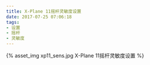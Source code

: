 ```yaml
---
title: X-Plane 11摇杆灵敏度设置
date: 2017-07-25 07:06:18
tags:
- 设置
- 摇杆
- 灵敏度
---
```


{% asset_img xp11_sens.jpg X-Plane 11摇杆灵敏度设置 %}
